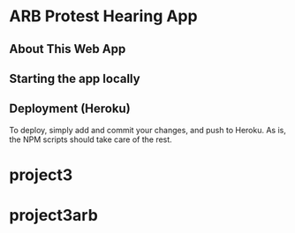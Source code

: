 # ARB Protest Hearing App

## About This Web App

## Starting the app locally

## Deployment (Heroku)

To deploy, simply add and commit your changes, and push to Heroku. As is, the NPM scripts should take care of the rest.

# project3
# project3arb
